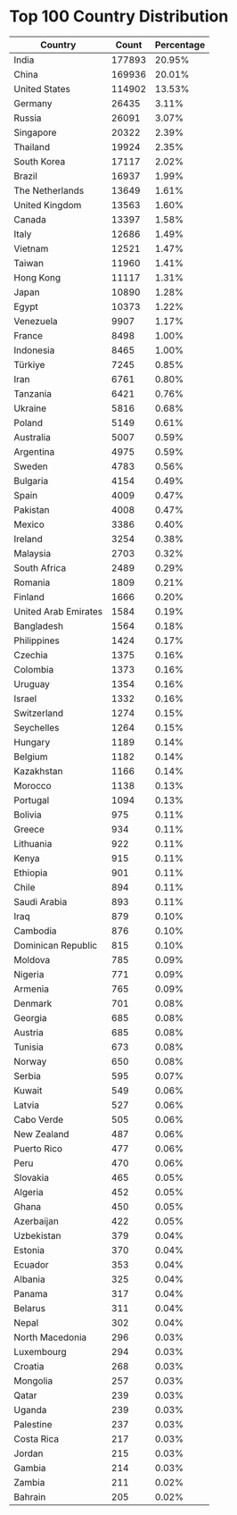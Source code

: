 # Top 100 Country Distribution
| Country | Count | Percentage |
|----|----|----|
| India | 177893 | 20.95% |
| China | 169936 | 20.01% |
| United States | 114902 | 13.53% |
| Germany | 26435 | 3.11% |
| Russia | 26091 | 3.07% |
| Singapore | 20322 | 2.39% |
| Thailand | 19924 | 2.35% |
| South Korea | 17117 | 2.02% |
| Brazil | 16937 | 1.99% |
| The Netherlands | 13649 | 1.61% |
| United Kingdom | 13563 | 1.60% |
| Canada | 13397 | 1.58% |
| Italy | 12686 | 1.49% |
| Vietnam | 12521 | 1.47% |
| Taiwan | 11960 | 1.41% |
| Hong Kong | 11117 | 1.31% |
| Japan | 10890 | 1.28% |
| Egypt | 10373 | 1.22% |
| Venezuela | 9907 | 1.17% |
| France | 8498 | 1.00% |
| Indonesia | 8465 | 1.00% |
| Türkiye | 7245 | 0.85% |
| Iran | 6761 | 0.80% |
| Tanzania | 6421 | 0.76% |
| Ukraine | 5816 | 0.68% |
| Poland | 5149 | 0.61% |
| Australia | 5007 | 0.59% |
| Argentina | 4975 | 0.59% |
| Sweden | 4783 | 0.56% |
| Bulgaria | 4154 | 0.49% |
| Spain | 4009 | 0.47% |
| Pakistan | 4008 | 0.47% |
| Mexico | 3386 | 0.40% |
| Ireland | 3254 | 0.38% |
| Malaysia | 2703 | 0.32% |
| South Africa | 2489 | 0.29% |
| Romania | 1809 | 0.21% |
| Finland | 1666 | 0.20% |
| United Arab Emirates | 1584 | 0.19% |
| Bangladesh | 1564 | 0.18% |
| Philippines | 1424 | 0.17% |
| Czechia | 1375 | 0.16% |
| Colombia | 1373 | 0.16% |
| Uruguay | 1354 | 0.16% |
| Israel | 1332 | 0.16% |
| Switzerland | 1274 | 0.15% |
| Seychelles | 1264 | 0.15% |
| Hungary | 1189 | 0.14% |
| Belgium | 1182 | 0.14% |
| Kazakhstan | 1166 | 0.14% |
| Morocco | 1138 | 0.13% |
| Portugal | 1094 | 0.13% |
| Bolivia | 975 | 0.11% |
| Greece | 934 | 0.11% |
| Lithuania | 922 | 0.11% |
| Kenya | 915 | 0.11% |
| Ethiopia | 901 | 0.11% |
| Chile | 894 | 0.11% |
| Saudi Arabia | 893 | 0.11% |
| Iraq | 879 | 0.10% |
| Cambodia | 876 | 0.10% |
| Dominican Republic | 815 | 0.10% |
| Moldova | 785 | 0.09% |
| Nigeria | 771 | 0.09% |
| Armenia | 765 | 0.09% |
| Denmark | 701 | 0.08% |
| Georgia | 685 | 0.08% |
| Austria | 685 | 0.08% |
| Tunisia | 673 | 0.08% |
| Norway | 650 | 0.08% |
| Serbia | 595 | 0.07% |
| Kuwait | 549 | 0.06% |
| Latvia | 527 | 0.06% |
| Cabo Verde | 505 | 0.06% |
| New Zealand | 487 | 0.06% |
| Puerto Rico | 477 | 0.06% |
| Peru | 470 | 0.06% |
| Slovakia | 465 | 0.05% |
| Algeria | 452 | 0.05% |
| Ghana | 450 | 0.05% |
| Azerbaijan | 422 | 0.05% |
| Uzbekistan | 379 | 0.04% |
| Estonia | 370 | 0.04% |
| Ecuador | 353 | 0.04% |
| Albania | 325 | 0.04% |
| Panama | 317 | 0.04% |
| Belarus | 311 | 0.04% |
| Nepal | 302 | 0.04% |
| North Macedonia | 296 | 0.03% |
| Luxembourg | 294 | 0.03% |
| Croatia | 268 | 0.03% |
| Mongolia | 257 | 0.03% |
| Qatar | 239 | 0.03% |
| Uganda | 239 | 0.03% |
| Palestine | 237 | 0.03% |
| Costa Rica | 217 | 0.03% |
| Jordan | 215 | 0.03% |
| Gambia | 214 | 0.03% |
| Zambia | 211 | 0.02% |
| Bahrain | 205 | 0.02% |
